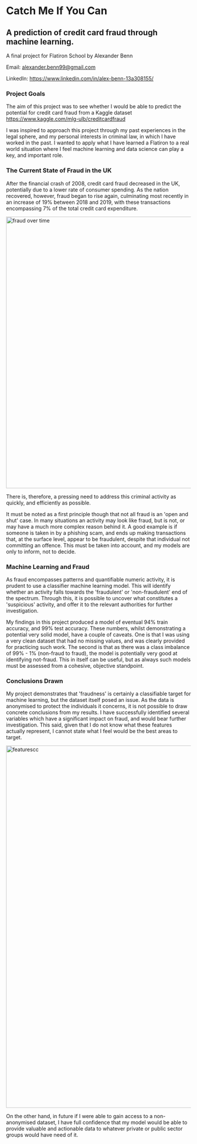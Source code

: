 # Catch Me If You Can

## A prediction of credit card fraud through machine learning. 

A final project for Flatiron School by Alexander Benn

Email: alexander.benn99@gmail.com

LinkedIn: https://www.linkedin.com/in/alex-benn-13a308155/


### Project Goals

The aim of this project was to see whether I would be able to predict the potential for credit card fraud from a Kaggle dataset https://www.kaggle.com/mlg-ulb/creditcardfraud

I was inspired to approach this project through my past experiences in the legal sphere, and my personal interests in criminal law, in which I have worked in the past. I wanted to apply what I have learned a Flatiron to a real world situation where I feel machine learning and data science can play a key, and important role. 

### The Current State of Fraud in the UK

After the financial crash of 2008, credit card fraud decreased in the UK, potentially due to a lower rate of consumer spending. As the nation recovered, however, fraud began to rise again, culminating most recently in an increase of 19% between 2018 and 2019, with these transactions encompassing 7% of the total credit card expenditure. 

<img width="740" alt="fraud over time" src="https://user-images.githubusercontent.com/57803574/79466296-4be0e880-7ff4-11ea-8787-a59c07cb89fb.png">

There is, therefore, a pressing need to address this criminal activity as quickly, and efficiently as possible. 

It must be noted as a first principle though that not all fraud is an 'open and shut' case. In many situations an activity may look like fraud, but is not, or may have a much more complex reason behind it. A good example is if someone is taken in by a phishing scam, and ends up making transactions that, at the surface level, appear to be fraudulent, despite that individual not committing an offence. This must be taken into account, and my models are only to inform, not to decide. 

### Machine Learning and Fraud

As fraud encompasses patterns and quantifiable numeric activity, it is prudent to use a classifier machine learning model. This will identify whether an activity falls towards the 'fraudulent' or 'non-fraudulent' end of the spectrum. Through this, it is possible to uncover what constitutes a 'suspicious' activity, and offer it to the relevant authorities for further investigation.

My findings in this project produced a model of eventual 94% train accuracy, and 99% test accuracy. These numbers, whilst demonstrating a potential very solid model, have a couple of caveats. One is that I was using a very clean dataset that had no missing values, and was clearly provided for practicing such work. The second is that as there was a class imbalance of 99% - 1% (non-fraud to fraud), the model is potentially very good at identifying not-fraud. This in itself can be useful, but as always such models must be assessed from a cohesive, objective standpoint. 

### Conclusions Drawn

My project demonstrates that 'fraudness' is certainly a classifiable target for machine learning, but the dataset itself posed an issue. As the data is anonymised to protect the individuals it concerns, it is not possible to draw concrete conclusions from my results. I have successfully identified several variables which have a significant impact on fraud, and would bear further investigation. This said, given that I do not know what these features actually represent, I cannot state what I feel would be the best areas to target.

<img width="987" alt="featurescc" src="https://user-images.githubusercontent.com/57803574/79466300-4daaac00-7ff4-11ea-840b-da15c0aa838f.png">


On the other hand, in future if I were able to gain access to a non-anonymised dataset, I have full confidence that my model would be able to provide valuable and actionable data to whatever private or public sector groups would have need of it. 
